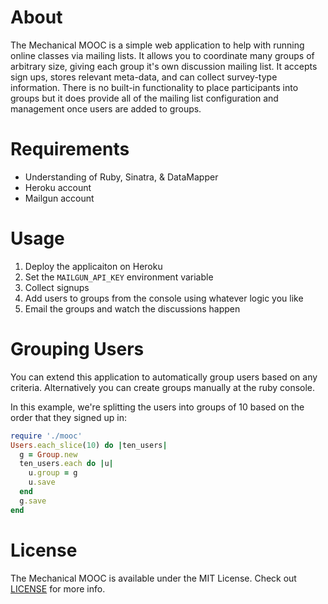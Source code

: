 # About

The Mechanical MOOC is a simple web application to help with running online classes via mailing lists. It allows you to coordinate many groups of arbitrary size, giving each group it's own discussion mailing list. It accepts sign ups, stores relevant meta-data, and can collect survey-type information. There is no built-in functionality to place participants into groups but it does provide all of the mailing list configuration and management once users are added to groups.

# Requirements

* Understanding of Ruby, Sinatra, & DataMapper
* Heroku account
* Mailgun account

# Usage

1. Deploy the applicaiton on Heroku
2. Set the `MAILGUN_API_KEY` environment variable
3. Collect signups
4. Add users to groups from the console using whatever logic you like
5. Email the groups and watch the discussions happen

# Grouping Users

You can extend this application to automatically group users based on any criteria. Alternatively you can create groups manually at the ruby console.

In this example, we're splitting the users into groups of 10 based on the order that they signed up in:

```ruby
require './mooc'
Users.each_slice(10) do |ten_users|
  g = Group.new
  ten_users.each do |u|
    u.group = g
    u.save
  end
  g.save
end
```

# License

The Mechanical MOOC is available under the MIT License. Check out [LICENSE](/LICENSE) for more info.